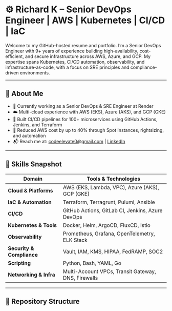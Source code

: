 # ⚙️ Richard K – Senior DevOps Engineer | AWS | Kubernetes | CI/CD | IaC

Welcome to my GitHub-hosted resume and portfolio. I’m a Senior DevOps Engineer with 9+ years of experience building high-availability, cost-efficient, and secure infrastructure across AWS, Azure, and GCP. My expertise spans Kubernetes, CI/CD automation, observability, and infrastructure-as-code, with a focus on SRE principles and compliance-driven environments.

---

## 💼 About Me

- 🚀 Currently working as a Senior DevOps & SRE Engineer at Render
- ☁️ Multi-cloud experience with AWS (EKS), Azure (AKS), and GCP (GKE)
- 🔁 Built CI/CD pipelines for 100+ microservices using GitHub Actions, Jenkins, and Terraform
- 💸 Reduced AWS cost by up to 40% through Spot Instances, rightsizing, and automation
- 📬 Reach me at: codeelevate0@gmail.com | [LinkedIn](#)

---

## 🧠 Skills Snapshot

| Domain                  | Tools & Technologies |
|-------------------------|----------------------|
| **Cloud & Platforms**   | AWS (EKS, Lambda, VPC), Azure (AKS), GCP (GKE) |
| **IaC & Automation**    | Terraform, Terragrunt, Pulumi, Ansible |
| **CI/CD**               | GitHub Actions, GitLab CI, Jenkins, Azure DevOps |
| **Kubernetes & Tools**  | Docker, Helm, ArgoCD, FluxCD, Istio |
| **Observability**       | Prometheus, Grafana, OpenTelemetry, ELK Stack |
| **Security & Compliance** | Vault, IAM, KMS, HIPAA, FedRAMP, SOC2 |
| **Scripting**           | Python, Bash, YAML, Go |
| **Networking & Infra**  | Multi-Account VPCs, Transit Gateway, DNS, Firewalls |

---

## 📁 Repository Structure

